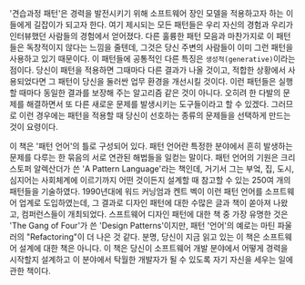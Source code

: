 '견습과정 패턴'은 경력을 발전시키기 위해 소프트웨어 장인 모델을 적용하고자 하는 이들에게 길잡이가 되고자 한다. 여기 제시되는 모든 패턴들은 우리 자신의 경험과 우리가 인터뷰했던 사람들의 경험에서 얻어졌다. 다른 훌륭한 패턴 모음과 마찬가지로 이 패턴들은 독창적이지 않다는 느낌을 줄텐데, 그것은 당신 주변의 사람들이 이미 그런 패턴을 사용하고 있기 때문이다. 이 패턴들에 공통적인 다른 특징은 `생성적(generative)`이라는 점이다. 당신이 패턴을 적용하면 그때마다 다른 결과가 나올 것이고, 적합한 상황에서 사용되었다면 그 패턴이 당신을 둘러싼 업무 환경을 개선시킬 것이다. 이런 패턴들은 실행할 때마다 동일한 결과를 보장해 주는 알고리즘 같은 것이 아니다. 오히려 한 다발의 문제를 해결하면서 또 다른 새로운 문제를 발생시키는 도구들이라고 할 수 있겠다. 그러므로 이런 경우에는 패턴을 적용할 때 당신이 선호하는 종류의 문제들을 선택하게 만드는 것이 요령이다.

이 책은 '패턴 언어'의 틀로 구성되어 있다. 패턴 언어란 특정한 분야에서 흔히 발생하는 문제를 다루는 한 묶음의 서로 연관된 해법들을 일컫는 말이다. 패턴 언어의 기원은 크리스토퍼 알렉산더가 쓴 'A Pattern Language'라는 책인데, 거기서 그는 부엌, 집, 도시, 심지어는 사회체계에 이르기까지 어떤 것이든지 설계할 때 참고할 수 있는 250여 개의 패턴들을 기술하였다. 1990년대에 워드 커닝엄과 켄트 벡이 이런 패턴 언어를 소프트웨어 업계로 도입하였는데, 그 결과로 디자인 패턴에 대한 수많은 글과 책이 쏟아져 나왔고, 컴퍼런스들이 개최되었다. 스프트웨어 디자인 패턴에 대한 책 중 가장 유명한 것은 'The Gang of Four'가 쓴 'Design Patterns'이지만, 패턴 '언어'의 예로는 마틴 파울러의 "Refactoring"이 더 나은 것 같다. 분명, 당신이 지금 읽고 있는 이 책은 소프트웨어 설계에 대한 책은 아니다. 이 책은 당신이 소프트웨어 개발 분야에서 어떻게 경력을 시작할지 설계하고 이 분야에서 탁월한 개발자가 될 수 있도록 자기 자신을 세우는 일에 관한 책이다.